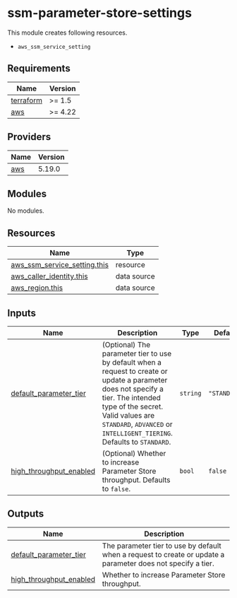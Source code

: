 # ssm-parameter-store-settings

This module creates following resources.

- `aws_ssm_service_setting`

<!-- BEGINNING OF PRE-COMMIT-TERRAFORM DOCS HOOK -->
## Requirements

| Name | Version |
|------|---------|
| <a name="requirement_terraform"></a> [terraform](#requirement\_terraform) | >= 1.5 |
| <a name="requirement_aws"></a> [aws](#requirement\_aws) | >= 4.22 |

## Providers

| Name | Version |
|------|---------|
| <a name="provider_aws"></a> [aws](#provider\_aws) | 5.19.0 |

## Modules

No modules.

## Resources

| Name | Type |
|------|------|
| [aws_ssm_service_setting.this](https://registry.terraform.io/providers/hashicorp/aws/latest/docs/resources/ssm_service_setting) | resource |
| [aws_caller_identity.this](https://registry.terraform.io/providers/hashicorp/aws/latest/docs/data-sources/caller_identity) | data source |
| [aws_region.this](https://registry.terraform.io/providers/hashicorp/aws/latest/docs/data-sources/region) | data source |

## Inputs

| Name | Description | Type | Default | Required |
|------|-------------|------|---------|:--------:|
| <a name="input_default_parameter_tier"></a> [default\_parameter\_tier](#input\_default\_parameter\_tier) | (Optional) The parameter tier to use by default when a request to create or update a parameter does not specify a tier. The intended type of the secret. Valid values are `STANDARD`, `ADVANCED` or `INTELLIGENT_TIERING`. Defaults to `STANDARD`. | `string` | `"STANDARD"` | no |
| <a name="input_high_throughput_enabled"></a> [high\_throughput\_enabled](#input\_high\_throughput\_enabled) | (Optional) Whether to increase Parameter Store throughput. Defaults to `false`. | `bool` | `false` | no |

## Outputs

| Name | Description |
|------|-------------|
| <a name="output_default_parameter_tier"></a> [default\_parameter\_tier](#output\_default\_parameter\_tier) | The parameter tier to use by default when a request to create or update a parameter does not specify a tier. |
| <a name="output_high_throughput_enabled"></a> [high\_throughput\_enabled](#output\_high\_throughput\_enabled) | Whether to increase Parameter Store throughput. |
<!-- END OF PRE-COMMIT-TERRAFORM DOCS HOOK -->
